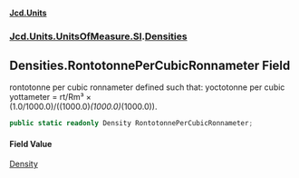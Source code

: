 #### [Jcd.Units](index.md 'index')
### [Jcd.Units.UnitsOfMeasure.SI](Jcd.Units.UnitsOfMeasure.SI.md 'Jcd.Units.UnitsOfMeasure.SI').[Densities](Densities.md 'Jcd.Units.UnitsOfMeasure.SI.Densities')

## Densities.RontotonnePerCubicRonnameter Field

rontotonne per cubic ronnameter defined such that: yoctotonne per cubic yottameter = rt/Rm³ ×  
(1.0/1000.0)/((1000.0)*(1000.0)*(1000.0)).

```csharp
public static readonly Density RontotonnePerCubicRonnameter;
```

#### Field Value
[Density](Density.md 'Jcd.Units.UnitTypes.Density')